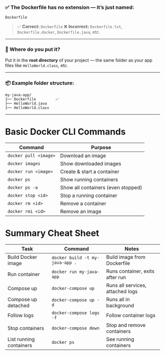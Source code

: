 ### ✅ The Dockerfile has **no extension** — it’s just named:

```
Dockerfile
```

> ✅ **Correct:** `Dockerfile`
> ❌ **Incorrect:** `Dockerfile.txt`, `Dockerfile.docker`, `Dockerfile.java`, etc.

---

### 📁 Where do you put it?

Put it in the **root directory** of your project — the same folder as your app files like `HelloWorld.class`, etc.

---

### 📦 Example folder structure:

```
my-java-app/
├── Dockerfile         ✅
├── HelloWorld.java
├── HelloWorld.class
```

---

# Basic Docker CLI Commands

| Command               | Purpose                            |
| --------------------- | ---------------------------------- |
| `docker pull <image>` | Download an image                  |
| `docker images`       | Show downloaded images             |
| `docker run <image>`  | Create & start a container         |
| `docker ps`           | Show running containers            |
| `docker ps -a`        | Show all containers (even stopped) |
| `docker stop <id>`    | Stop a running container           |
| `docker rm <id>`      | Remove a container                 |
| `docker rmi <id>`     | Remove an image                    |

# Summary Cheat Sheet

| Task                    | Command                         | Notes                            |
| ----------------------- | ------------------------------- | -------------------------------- |
| Build Docker image      | `docker build -t my-java-app .` | Build image from Dockerfile      |
| Run container           | `docker run my-java-app`        | Runs container, exits after run  |
| Compose up              | `docker-compose up`             | Runs all services, attached logs |
| Compose up detached     | `docker-compose up -d`          | Runs all in background           |
| Follow logs             | `docker-compose logs -f`        | Follow container logs            |
| Stop containers         | `docker-compose down`           | Stop and remove containers       |
| List running containers | `docker ps`                     | See running containers           |
